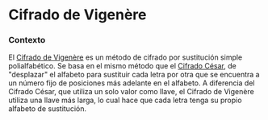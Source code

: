 # Cifrado de Vigenère

### Contexto

El [Cifrado de Vigenère](https://es.wikipedia.org/wiki/Cifrado_de_Vigen%C3%A8re) es un método de cifrado por sustitución simple polialfabético. Se basa en el mismo método que el [Cifrado César](https://es.wikipedia.org/wiki/Cifrado_C%C3%A9sar), de "desplazar" el alfabeto para sustituir cada letra por otra que se encuentra a un número fijo de posiciones más adelante en el alfabeto. A diferencia del Cifrado César, que utiliza un solo valor como llave, el Cifrado de Vigenère utiliza una llave más larga, lo cual hace que cada letra tenga su propio alfabeto de sustitución.
